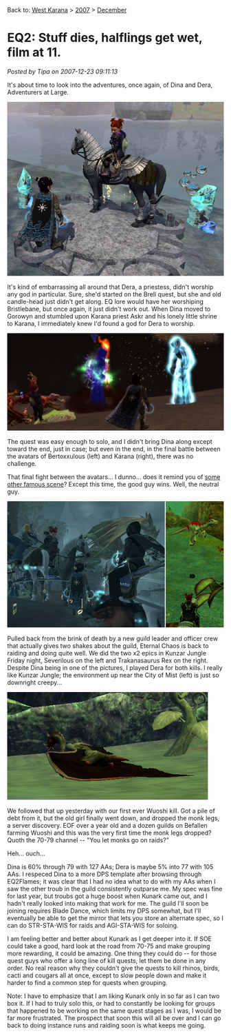 Back to: [West Karana](/posts/westkarana.md) > [2007](/posts/2007/westkarana.md) > [December](./westkarana.md)
# EQ2: Stuff dies, halflings get wet, film at 11.

*Posted by Tipa on 2007-12-23 09:11:13*

It's about time to look into the adventures, once again, of Dina and Dera, Adventurers at Large.

![karana1.jpg](../../../uploads/2007/12/karana1.jpg)

It's kind of embarrassing all around that Dera, a priestess, didn't worship any god in particular. Sure, she'd started on the Brell quest, but she and old candle-head just didn't get along. EQ lore would have her worshiping Bristlebane, but once again, it just didn't work out. When Dina moved to Gorowyn and stumbled upon Karana priest Askr and his lonely little shrine to Karana, I immediately knew I'd found a god for Dera to worship.

![everquest2-2007-12-22-12-57-40-66.jpg](../../../uploads/2007/12/everquest2-2007-12-22-12-57-40-66.jpg)

The quest was easy enough to solo, and I didn't bring Dina along except toward the end, just in case; but even in the end, in the final battle between the avatars of Bertoxxulous (left) and Karana (right), there was no challenge.

That final fight between the avatars... I dunno... does it remind you of [some other famous scene](http://www.georgehernandez.com/h/Media/Works/StarWars.jpg)? Except this time, the good guy wins. Well, the neutral guy.

![kjraids.jpg](../../../uploads/2007/12/kjraids.jpg)

Pulled back from the brink of death by a new guild leader and officer crew that actually gives two shakes about the guild, Eternal Chaos is back to raiding and doing quite well. We did the two x2 epics in Kunzar Jungle Friday night, Severilous on the left and Trakanasaurus Rex on the right. Despite Dina being in one of the pictures, I played Dera for both kills. I really like Kunzar Jungle; the environment up near the City of Mist (left) is just so downright creepy...

![everquest2-2007-12-20-07-19-11-96.jpg](../../../uploads/2007/12/everquest2-2007-12-20-07-19-11-96.jpg)

We followed that up yesterday with our first ever Wuoshi kill. Got a pile of debt from it, but the old girl finally went down, and dropped the monk legs, a server discovery. EOF over a year old and a dozen guilds on Befallen farming Wuoshi and this was the very first time the monk legs dropped? Quoth the 70-79 channel -- "You let monks go on raids?"

Heh... ouch...

Dina is 60% through 79 with 127 AAs; Dera is maybe 5% into 77 with 105 AAs. I respeced Dina to a more DPS template after browsing through EQ2Flames; it was clear that I had no idea what to do with my AAs when I saw the other troub in the guild consistently outparse me. My spec was fine for last year, but troubs got a huge boost when Kunark came out, and I hadn't really looked into making that work for me. The guild I'll soon be joining requires Blade Dance, which limits my DPS somewhat, but I'll eventually be able to get the mirror that lets you store an alternate spec, so I can do STR-STA-WIS for raids and AGI-STA-WIS for soloing.

I am feeling better and better about Kunark as I get deeper into it. If SOE could take a good, hard look at the road from 70-75 and make grouping more rewarding, it could be amazing. One thing they could do -- for those quest guys who offer a long line of kill quests, let them be done in any order. No real reason why they couldn't give the quests to kill rhinos, birds, cacti and cougars all at once, except to slow people down and make it harder to find a common step for quests when grouping.

Note: I have to emphasize that I am liking Kunark only in so far as I can two box it. If I had to truly solo this, or had to constantly be looking for groups that happened to be working on the same quest stages as I was, I would be far more frustrated. The prospect that soon this will all be over and I can go back to doing instance runs and raiding soon is what keeps me going.

